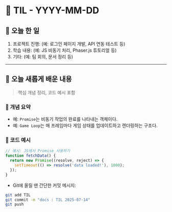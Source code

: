 # 📅 TIL - YYYY-MM-DD

## 📌 오늘 한 일
1. 프로젝트 진행: (예: 로그인 페이지 개발, API 연동 테스트 등)
2. 학습 내용: (예: JS 비동기 처리, Phaser.js 튜토리얼 등)
3. 기타: (예: 팀 회의, 문서 정리 등)

---

## 📖 오늘 새롭게 배운 내용
> 핵심 개념 정리, 코드 예시 포함

### 🔹 개념 요약
- 예: `Promise`는 비동기 작업의 완료를 나타내는 객체이다.
- 예: `Game Loop`는 매 프레임마다 게임 상태를 업데이트하고 렌더링하는 구조다.

### 🔹 코드 예시
```js
// 예시: JS에서 Promise 사용하기
function fetchData() {
  return new Promise((resolve, reject) => {
    setTimeout(() => resolve('data loaded!'), 1000);
  });
}
```

- Git에 올릴 땐 간단한 커밋 메시지:
```bash
git add TIL
git commit -m "docs : TIL 2025-07-14"
git push